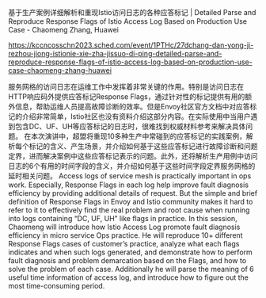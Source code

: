基于生产案例详细解析和重现Istio访问日志的各种应答标记 | Detailed Parse and Reproduce Response Flags of Istio Access Log Based on Production Use Case - Chaomeng Zhang, Huawei

https://kccncosschn2023.sched.com/event/1PTHc/27dchang-dan-yong-ji-rezhou-jiong-istionie-xie-zha-jissuo-di-ping-detailed-parse-and-reproduce-response-flags-of-istio-access-log-based-on-production-use-case-chaomeng-zhang-huawei

服务网格的访问日志在运维工作中发挥着非常关键的作用。特别是访问日志在HTTP响应码外提供应答标记Response Flags，通过针对性的标记提供有用的额外信息，帮助运维人员提高故障诊断的效率。但是Envoy社区官方文档中对应答标记的介绍非常简单，Istio社区也没有资料介绍这部分内容。在实际使用中当用户遇到包含DC、UF、UH等应答标记的日志时，很难找到权威材料参考来解决具体问题。 在本次演讲中，超盟将重现10多种生产中常碰到的应答标记的实践案例，解析每个标记的含义、产生场景，并介绍如何基于这些应答标记进行故障诊断和问题定界，进而解决案例中这些应答标记表示的问题。此外，还将解析生产用例中访问日志的6个有用的时间字段的含义，并介绍如何基于这些时间字段定界服务网格的延时相关问题。 
Access logs of service mesh is practically important in ops work. Especially, Response Flags in each log help improve fault diagnosis efficiency by providing additional details of request. But the simple and brief definition of Response Flags in Envoy and Istio community makes it hard to refer to it to effectively find the real problem and root cause when running into logs containing “DC, UF, UH” like flags in practice. In this session, Chaomeng will introduce how Istio Access Log promote fault diagnosis efficiency in micro service Ops practice. He will reproduce 10+ different Response Flags cases of customer’s practice, analyze what each flags indicates and when such logs generated, and demonstrate how to perform fault diagnosis and problem demarcation based on the Flags, and how to solve the problem of each case. Additionally he will parse the meaning of 6 useful time information of access log, and introduce how to figure out the most time-consuming period.